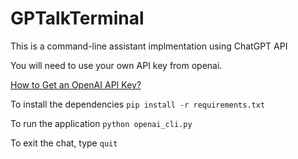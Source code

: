 # GPTalkTerminal
This is a command-line assistant implmentation using ChatGPT API

You will need to use your own API key from openai.

[How to Get an OpenAI API Key?](https://www.howtogeek.com/885918/how-to-get-an-openai-api-key/)

To install the dependencies
`pip install -r requirements.txt`

To run the application
`python openai_cli.py`

To exit the chat, type `quit`